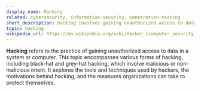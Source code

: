 ```yaml
---
display_name: Hacking
related: cybersecurity, information-security, penetration-testing
short_description: Hacking involves gaining unauthorized access to data in a system or computer.
topic: hacking
wikipedia_url: https://en.wikipedia.org/wiki/Hacker_(computer_security)
---
```

**Hacking** refers to the practice of gaining unauthorized access to data in a system or computer. This topic encompasses various forms of hacking, including black-hat and grey-hat hacking, which involve malicious or non-malicious intent. It explores the tools and techniques used by hackers, the motivations behind hacking, and the measures organizations can take to protect themselves.

